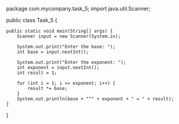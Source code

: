 package com.mycompany.task_5;
import java.util.Scanner;

public class Task_5 {

    public static void main(String[] args) {
        Scanner input = new Scanner(System.in);
              
        System.out.print("Enter the base: ");
        int base = input.nextInt();
        
        System.out.print("Enter the exponent: ");
        int exponent = input.nextInt();
        int result = 1;

        for (int i = 1; i <= exponent; i++) {
            result *= base;
        }
        System.out.println(base + "^" + exponent + " = " + result);
    }
}
